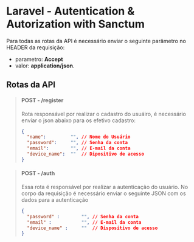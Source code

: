 # Laravel - Autentication & Autorization with Sanctum

Para todas as rotas da API é necessário enviar o seguinte parâmetro no HEADER da requisição: 
- parametro: 
<b>Accept</b>
- valor: <b>application/json</b>.

## Rotas da API

> #### POST - /register
> Rota responsável por realizar o cadastro do usuáiro, é necessário enviar o json abaixo para os efetivo cadastro:
>```json
>{
>	"name":         "", // Nome do Usuário
>	"password":     "", // Senha da conta
>	"email":        "", // E-mail da conta
>	"device_name":  ""  // Dipositivo de acesso
>}
>```

> #### POST - /auth
> Essa rota é responsável por realizar a autenticação do usuário. 
> No corpo da requisição é necessário enviar o seguinte JSON com os dados para a autenticação
>```json
>{
>   "password" :        "", // Senha da conta
>   "email" :           "", // E-mail da conta
>   "device_name" :     ""  // Dispositivo de acesso
>}
>```
